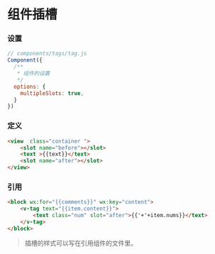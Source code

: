 # 组件插槽

### 设置

```js
// components/tags/tag.js
Component({
  /**
   * 组件的设置
   */
  options: {
    multipleSlots: true,		
  }
})

```

### 定义

```html
<view  class="container ">
    <slot name="before"></slot>
    <text >{{text}}</text>
    <slot name="after"></slot>
</view>
```

### 引用

```html
<block wx:for="{{comments}}" wx:key="content">
    <v-tag text="{{item.content}}">
        <text class="num" slot="after">{{'+'+item.nums}}</text>
	</v-tag>
</block>
```

> 插槽的样式可以写在引用组件的文件里。

